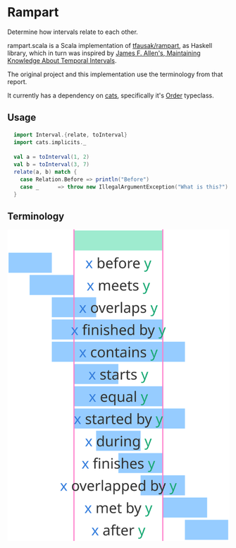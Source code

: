 # Rampart

Determine how intervals relate to each other.

rampart.scala is a Scala implementation of [tfausak/rampart](https://github.com/tfausak/rampart), as Haskell library, which in turn was inspired by [James F. Allen's, Maintaining Knowledge About Temporal Intervals](https://hdl.handle.net/1802/10574).

The original project and this implementation use the terminology from that report.

It currently has a dependency on [cats](https://typelevel.org/cats/), specifically it's [Order](https://github.com/typelevel/cats/blob/master/kernel/src/main/scala/cats/kernel/Order.scala) typeclass.

## Usage

```scala
  import Interval.{relate, toInterval}
  import cats.implicits._

  val a = toInterval(1, 2)
  val b = toInterval(3, 7)
  relate(a, b) match {
    case Relation.Before => println("Before")
    case _      => throw new IllegalArgumentException("What is this?")
  }
```

## Terminology

![](./interval-relations.svg)
